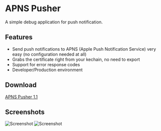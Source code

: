 # APNS Pusher
A simple debug application for push notification.

## Features
* Send push notifications to APNS (Apple Push Notification Service) very easy (no configuration needed at all)
* Grabs the certificate right from your kechain, no need to export
* Support for error response codes
* Developer/Production environment

## Download
[APNS Pusher 1.1](https://github.com/downloads/blommegard/APNS-Pusher/APNS%20Pusher.app.zip "Download") 

## Screenshots
![Screenshot](https://github.com/blommegard/APNS-Pusher/raw/master/Screenshots/main.png "Main")
![Screenshot](https://github.com/blommegard/APNS-Pusher/raw/master/Screenshots/certificates.png "Certificates")

